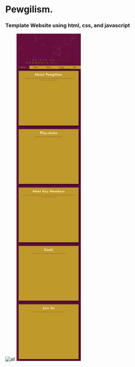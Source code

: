# Pewgilism.
### Template Website using html, css, and javascript

![all](https://user-images.githubusercontent.com/80663955/185179004-610f4bf0-2045-4a37-9a4d-1adf1c561487.png)
![all](https://github.com/PhobiaCide/pewgilism./blob/main/pewgilismSS.jpg)
